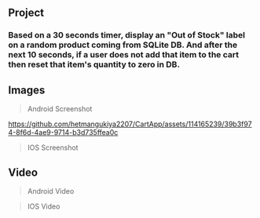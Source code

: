 ## Project 

### Based on a 30 seconds timer, display an "Out of Stock" label on a random product coming from SQLite DB. And after the next 10 seconds, if a user does not add that item to the cart then reset that item's quantity to zero in DB.

## Images

> Android Screenshot

https://github.com/hetmangukiya2207/CartApp/assets/114165239/39b3f974-8f6d-4ae9-9714-b3d735ffea0c

> IOS Screenshot
    
## Video

> Android Video

> IOS Video
